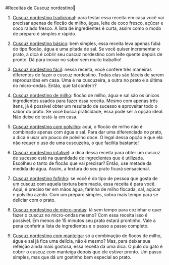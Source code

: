 
#Receitas de Cuscuz nordestino:corn:

1. [Cuscuz nordestino tradicional](https://www.sundayslices.com/cuscuz-tradicional/): para testar essa receita em casa você vai precisar apenas de flocão de milho, água, leite de coco fresco, açúcar e coco ralado fresco. A lista de ingredientes é curta, assim como o modo de preparo é simples e rápido.
2. [Cuscuz nordestino básico](http://www.teretetenacozinha.com.br/2016/05/cuscuz-nordestino.html): bem simples, essa receita leva apenas fubá do tipo flocão, água e uma pitada de sal. Se você quiser incrementar o prato, a dica é cobrir seu cuscuz nordestino com leite quente depois de pronto. Dá para inovar no sabor sem muito trabalho!
3. [Cuscuz nordestino fácil](https://www.youtube.com/watch?v=9xXM68rgKxc): nessa receita, você confere três maneiras diferentes de fazer o cuscuz nordestino. Todas elas são fáceis de serem reproduzidas em casa. Uma é na cuscuzeira, a outra no prato e a última no micro-ondas. Então, que tal conferir?
4. [Cuscuz nordestino de milho](http://www.segredosdatiaemilia.com.br/tag/cuscuz-nordestino/): flocão de milho, água e sal são os únicos ingredientes usados para fazer essa receita. Mesmo com apenas três itens, já é possível obter um resultado de sucesso e aproveitar todo o sabor do prato. Se você busca praticidade, essa pode ser a opção ideal. Não deixe de testá-la em casa.

5. [Cuscuz nordestino com polvilho](http://jornadavegana.com/cuscuz-de-flocao/): aqui, o flocão de milho não é combinado apenas com água e sal. Para dar uma diferenciada no prato, a dica é usar um pouco de polvilho doce. O legal dessa opção é que ela não requer o uso de uma cuscuzeira, o que facilita bastante!


6. [Cuscuz nordestino infalível](http://www.pitadinha.com/2010/10/cuscuz-de-tras-pra-frente.html): a dica dessa receita para obter um cuscuz de sucesso está na quantidade de ingredientes que é utilizada. Escolheu o tanto de flocão que vai precisar? Então, use metade da medida de água. Assim, a textura do seu prato ficará sensacional.


7. [Cuscuz nordestino fofinho](https://www.youtube.com/watch?v=Btw_bjequJo): se você é do tipo de pessoa que gosta de um cuscuz com aquela textura bem macia, essa receita é para você. Aqui, é preciso ter em mãos água, farinha de milho flocada, sal, açúcar e polvilho azedo. Com um preparo simples, sobra mais tempo para se deliciar com o prato.


8. [Cuscuz nordestino de micro-ondas](http://www.teretetenacozinha.com.br/2017/08/cuscuz-no-micro-ondas.html): tá sem tempo para cozinhar e quer fazer o cuscuz no micro-ondas mesmo? Com essa receita isso é possível. Em menos de 15 minutos seu prato estará prontinho. Vale a pena conferir a lista de ingredientes e o passo a passo completo.


9. [Cuscuz nordestino com manteiga](https://panelaterapia.com/2014/08/cuscuz-nordestino.html): só a combinação de flocos de milho, água e sal já fica uma delícia, não é mesmo? Mas, para deixar sua refeição ainda mais gostosa, essa receita dá uma dica. O pulo do gato é cobrir o cuscuz com manteiga depois que ele estiver pronto. Um passo simples, mas que dá um gostinho bem especial ao prato.